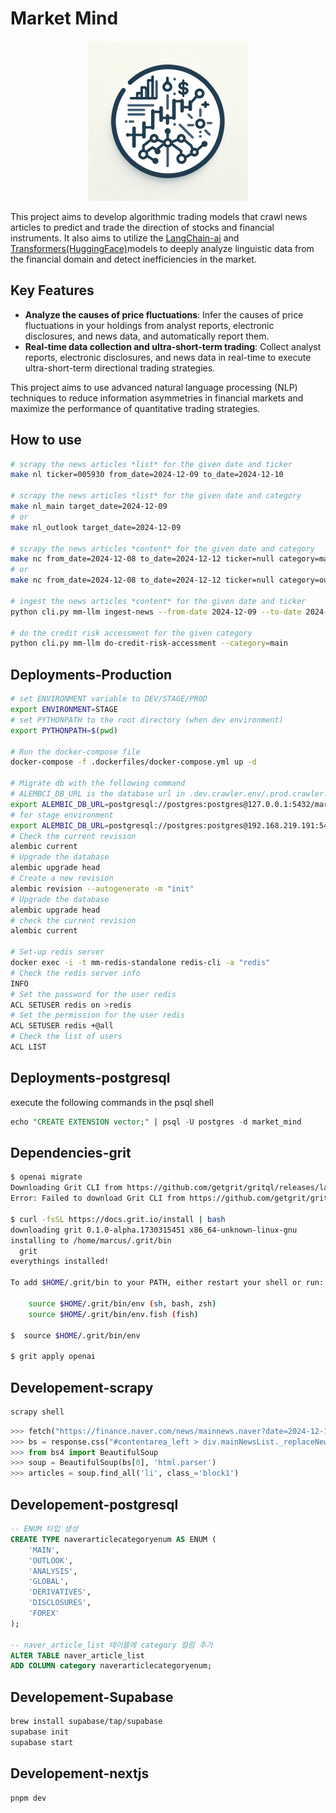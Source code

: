# Market Mind

<p align="center">
    <img src="./.github/assets/main.png" alt="Logo">
</p>

This project aims to develop algorithmic trading models that crawl news articles to predict and trade the direction of stocks and financial instruments.
It also aims to utilize the [LangChain-ai](https://github.com/langchain-ai) and [Transformers(HuggingFace)](https://github.com/huggingface/transformers)models to deeply analyze linguistic data from the financial domain and detect inefficiencies in the market.

## Key Features

- **Analyze the causes of price fluctuations**: Infer the causes of price fluctuations in your holdings from analyst reports, electronic disclosures, and news data, and automatically report them.
- **Real-time data collection and ultra-short-term trading**: Collect analyst reports, electronic disclosures, and news data in real-time to execute ultra-short-term directional trading strategies.

This project aims to use advanced natural language processing (NLP) techniques to reduce information asymmetries in financial markets and maximize the performance of quantitative trading strategies.

## How to use
```bash
# scrapy the news articles *list* for the given date and ticker
make nl ticker=005930 from_date=2024-12-09 to_date=2024-12-10

# scrapy the news articles *list* for the given date and category
make nl_main target_date=2024-12-09
# or 
make nl_outlook target_date=2024-12-09

# scrapy the news articles *content* for the given date and category
make nc from_date=2024-12-08 to_date=2024-12-12 ticker=null category=main
# or
make nc from_date=2024-12-08 to_date=2024-12-12 ticker=null category=outlook

# ingest the news articles *content* for the given date and ticker
python cli.py mm-llm ingest-news --from-date 2024-12-09 --to-date 2024-12-11

# do the credit risk accessment for the given category
python cli.py mm-llm do-credit-risk-accessment --category=main
```

## Deployments-Production

```bash
# set ENVIRONMENT variable to DEV/STAGE/PROD
export ENVIRONMENT=STAGE 
# set PYTHONPATH to the root directory (when dev environment)
export PYTHONPATH=$(pwd)

# Run the docker-compose file
docker-compose -f .dockerfiles/docker-compose.yml up -d

# Migrate db with the following command
# ALEMBCI_DB_URL is the database url in .dev.crawler.env/.prod.crawler.env file
export ALEMBIC_DB_URL=postgresql://postgres:postgres@127.0.0.1:5432/market_mind
# for stage environment
export ALEMBIC_DB_URL=postgresql://postgres:postgres@192.168.219.191:5432/market_mind
# Check the current revision
alembic current
# Upgrade the database
alembic upgrade head
# Create a new revision
alembic revision --autogenerate -m "init"
# Upgrade the database
alembic upgrade head
# check the current revision
alembic current

# Set-up redis server
docker exec -i -t mm-redis-standalone redis-cli -a "redis"  
# Check the redis server info
INFO
# Set the password for the user redis
ACL SETUSER redis on >redis
# Set the permission for the user redis
ACL SETUSER redis +@all
# Check the list of users
ACL LIST
```

## Deployments-postgresql

execute the following commands in the psql shell

```sql
echo "CREATE EXTENSION vector;" | psql -U postgres -d market_mind
```

## Dependencies-grit

```bash
$ openai migrate
Downloading Grit CLI from https://github.com/getgrit/gritql/releases/latest/download/marzano-x86_64-unknown-linux-gnu.tar.gz
Error: Failed to download Grit CLI from https://github.com/getgrit/gritql/releases/latest/download/marzano-x86_64-unknown-linux-gnu.tar.gz

$ curl -fsSL https://docs.grit.io/install | bash
downloading grit 0.1.0-alpha.1730315451 x86_64-unknown-linux-gnu
installing to /home/marcus/.grit/bin
  grit
everythings installed!

To add $HOME/.grit/bin to your PATH, either restart your shell or run:

    source $HOME/.grit/bin/env (sh, bash, zsh)
    source $HOME/.grit/bin/env.fish (fish)

$  source $HOME/.grit/bin/env 

$ grit apply openai
```

## Developement-scrapy

```bash
scrapy shell
```

```python
>>> fetch("https://finance.naver.com/news/mainnews.naver?date=2024-12-11")
>>> bs = response.css("#contentarea_left > div.mainNewsList._replaceNewsLink > ul").extract()
>>> from bs4 import BeautifulSoup
>>> soup = BeautifulSoup(bs[0], 'html.parser')
>>> articles = soup.find_all('li', class_='block1')
```

## Developement-postgresql

```sql
-- ENUM 타입 생성
CREATE TYPE naverarticlecategoryenum AS ENUM (
    'MAIN',
    'OUTLOOK',
    'ANALYSIS',
    'GLOBAL',
    'DERIVATIVES',
    'DISCLOSURES',
    'FOREX'
);

-- naver_article_list 테이블에 category 컬럼 추가
ALTER TABLE naver_article_list
ADD COLUMN category naverarticlecategoryenum;
```

## Developement-Supabase

```bash
brew install supabase/tap/supabase
supabase init
supabase start
```

## Developement-nextjs

```bash
pnpm dev
```